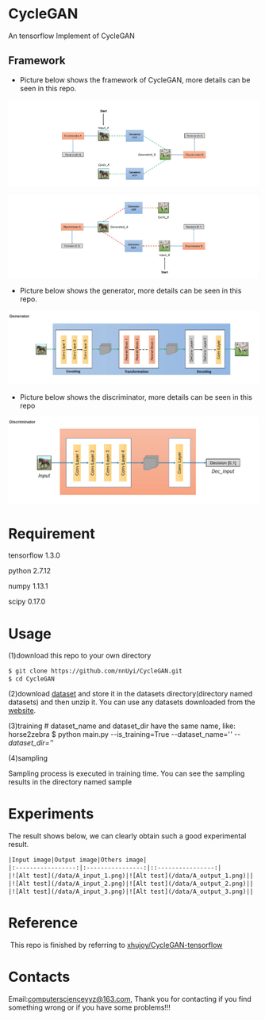 # CycleGAN
  An tensorflow Implement of CycleGAN

## Framework
  - Picture below shows the framework of CycleGAN, more details can be seen in this repo.
  
  <p align='center'><img src='./data/a_framework.png'/></p>
  <p align='center'><img src='./data/b_framework.png'/></p>
  
  - Picture below shows the generator, more details can be seen in this repo. 
  
  <p align='center'><img src='./data/a_generator.png'/></p>
  
  - Picture below shows the discriminator, more details can be seen in this repo
  <p align='center'><img src='./data/a_discriminator.png'/></p>
  
  
# Requirement
  
  tensorflow 1.3.0
  
  python 2.7.12
  
  numpy 1.13.1
  
  scipy 0.17.0
  
# Usage
  (1)download this repo to your own directory
  
    $ git clone https://github.com/nnUyi/CycleGAN.git
    $ cd CycleGAN
    
  (2)download [dataset](https://people.eecs.berkeley.edu/~taesung_park/CycleGAN/datasets/) and store it in the datasets directory(directory named datasets) and then unzip it. You can use any datasets downloaded from the [website](https://people.eecs.berkeley.edu/~taesung_park/CycleGAN/datasets/).
  
  (3)training
    # dataset_name and dataset_dir have the same name, like: horse2zebra
    $ python main.py --is_training=True --dataset_name='*' --dataset_dir='*'
    
  (4)sampling
  
  Sampling process is executed in training time. You can see the sampling results in the directory named sample

# Experiments
  The result shows below, we can clearly obtain such a good experimental result.
  
    |Input image|Output image|Others image|
    |:-----------------:|:----------------:|::----------------:|
    |![Alt test](/data/A_input_1.png)|![Alt test](/data/A_output_1.png)||
    |![Alt test](/data/A_input_2.png)|![Alt test](/data/A_output_2.png)||
    |![Alt test](/data/A_input_3.png)|![Alt test](/data/A_output_3.png)||
  

# Reference

  This repo is finished by referring to [xhujoy/CycleGAN-tensorflow](https://github.com/xhujoy/CycleGAN-tensorflow)
  
# Contacts
  
  Email:computerscienceyyz@163.com, Thank you for contacting if you find something wrong or if you have some problems!!!

